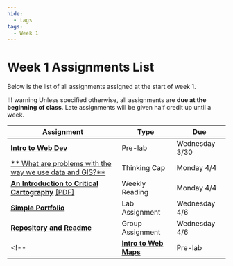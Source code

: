 ```yaml
---
hide:
  - tags
tags:
  - Week 1
---
```

# Week 1 Assignments List

Below is the list of all assignments assigned at the start of week 1.

!!! warning
    Unless specified otherwise, all assignments are **due at the beginning of class**. Late assignments will be given half credit up until a week.

|Assignment|Type|Due|
|-----------|----|---|
|[**Intro to Web Dev**](prelab.md)|Pre-lab|Wednesday 3/30|
|[** What are problems with the way we use data and GIS?**](thinking_cap.md)|Thinking Cap|Monday 4/4|
[**An Introduction to Critical Cartography**](reading.md) [[PDF]](../../materials/readings/An_Introduction_to_Critical_Cartography.pdf)|Weekly Reading|Monday 4/4|
|[**Simple Portfolio**](lab_assignment.md)|Lab Assignment|Wednesday 4/6|
|[**Repository and Readme**](group_assignment.md)|Group Assignment|Wednesday 4/6|
<!-- |[**Intro to Web Maps**](../week2/pre_lab_2.md)|Pre-lab|Wednesday 4/6| -->